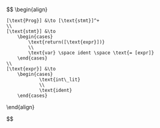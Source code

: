 $$
\begin{align}

    [\text{Prog}] &\to [\text{stmt}]^+
    \\
    [\text{stmt}] &\to 
        \begin{cases}
            \text{return([\text{expr}])}
            \\
            \text{var} \space ident \space \text{= [expr]} 
        \end{cases}
    \\
    [\text{expr}] &\to 
        \begin{cases}
                \text{int\_lit}
                \\
                \text{ident}
        \end{cases}

\end{align}

$$